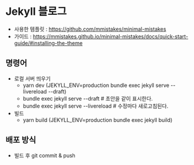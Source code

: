# Jekyll 블로그
- 사용한 템플릿 : https://github.com/mmistakes/minimal-mistakes
- 가이드 : https://mmistakes.github.io/minimal-mistakes/docs/quick-start-guide/#installing-the-theme

## 명령어
- 로컬 서버 띄우기
  - yarn dev (JEKYLL_ENV=production bundle exec jekyll serve  --livereload --draft)
  - bundle exec jekyll serve --draft # 초안을 같이 표시한다.
  - bundle exec jekyll serve --livereload # 수정마다 새로고침된다.
- 빌드
  - yarn build (JEKYLL_ENV=production bundle exec jekyll build)

## 배포 방식
- 빌드 후 git commit & push
